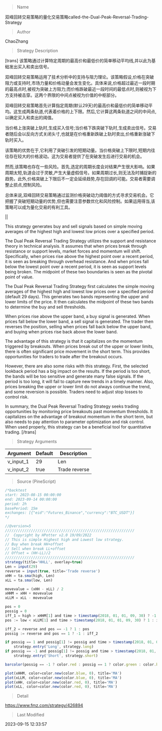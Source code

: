 
> Name

双峰回转交易策略的量化交易策略called-the-Dual-Peak-Reversal-Trading-Strategy

> Author

ChaoZhang

> Strategy Description


[trans]
该策略通过计算特定周期的最高价和最低价的简单移动平均线,并以此为基础发出买入和卖出信号。

双峰回转交易策略运用了技术分析中的支持与阻力理论。该策略假设,价格在突破阻力或支持时,市场力量和价格动量会发生变化。具体来说,价格超过最近一段时期的最高点时,被视为突破上方阻力;而价格跌破最近一段时间的最低点时,则被视为下方支持被击穿。这两个界限的中间点被视为价值的中枢部分。

双峰回转交易策略首先计算指定周期(默认29天)的最高价和最低价的简单移动平均。这生成两条轨道,代表着价格的上下限。然后,它计算这两条轨道之间的中间点,以确定买入和卖出的阈值。

当价格上涨突破上轨时,生成买入信号;当价格下跌突破下轨时,生成卖出信号。交易者随后会以反向方式关闭头寸,也就是在价格重新跌破上轨时卖出,价格重新涨破下轨时买入。

该策略的优势在于,它利用了突破引发的短期动量。当价格突破上下限时,短期内往往存在较大的价格波动。这为交易者提供了在突破发生后进行交易的机会。

然而,该策略也存在一些风险。首先,选定的周期长度会对结果产生很大影响。如果周期太短,轨道会过于灵敏,产生大量虚假信号。如果周期过长,则无法及时捕捉新的趋势。此外,价格突破上下限后不一定会延续趋势,存在回调的可能。交易者需要调整止损点,控制风险。

总体来说,双峰回转交易策略通过监测价格突破动力阈值的方式寻求交易机会。它把握了突破短期动量的优势,但也需要注意参数优化和风险控制。如果运用得当,该策略可以成为量化交易的有利工具。

||

This strategy generates buy and sell signals based on simple moving averages of the highest high and lowest low prices over a specified period.

The Dual Peak Reversal Trading Strategy utilizes the support and resistance theory in technical analysis. It assumes that when prices break through resistance or support levels, market forces and momentum will shift. Specifically, when prices rise above the highest point over a recent period, it is seen as breaking through overhead resistance. And when prices fall below the lowest point over a recent period, it is seen as support levels being broken. The midpoint of these two boundaries is seen as the pivotal point of value.

The Dual Peak Reversal Trading Strategy first calculates the simple moving averages of the highest high and lowest low prices over a specified period (default 29 days). This generates two bands representing the upper and lower limits of the price. It then calculates the midpoint of these two bands to determine the buy and sell thresholds. 

When prices rise above the upper band, a buy signal is generated. When prices fall below the lower band, a sell signal is generated. The trader then reverses the position, selling when prices fall back below the upper band, and buying when prices rise back above the lower band.

The advantage of this strategy is that it capitalizes on the momentum triggered by breakouts. When prices break out of the upper or lower limits, there is often significant price movement in the short term. This provides opportunities for traders to trade after the breakout occurs.

However, there are also some risks with this strategy. First, the selected lookback period has a big impact on the results. If the period is too short, the bands will be too sensitive and generate many false signals. If the period is too long, it will fail to capture new trends in a timely manner. Also, prices breaking the upper or lower limit do not always continue the trend, and some reversion is possible. Traders need to adjust stop losses to control risk.

In summary, the Dual Peak Reversal Trading Strategy seeks trading opportunities by monitoring price breakouts past momentum thresholds. It capitalizes on the advantage of breakout momentum in the short term, but also needs to pay attention to parameter optimization and risk control. When used properly, this strategy can be a beneficial tool for quantitative trading.
[/trans]

> Strategy Arguments



|Argument|Default|Description|
|----|----|----|
|v_input_1|29|Len|
|v_input_2|true|Trade reverse|


> Source (PineScript)

``` javascript
/*backtest
start: 2023-08-15 00:00:00
end: 2023-09-14 00:00:00
period: 2h
basePeriod: 15m
exchanges: [{"eid":"Futures_Binance","currency":"BTC_USDT"}]
*/

//@version=5
////////////////////////////////////////////////////////////
//  Copyright by HPotter v2.0 19/09/2022
// This is simple Highest high and Lowest low strategy.
// Buy when break HH+offset
// Sell when break LL+offset
// Offset = (HH-LL)/2
////////////////////////////////////////////////////////////
strategy(title='HHLL', overlay=true)
Len = input(29)
reverse = input(true, title='Trade reverse')
xHH = ta.sma(high, Len)
xLL = ta.sma(low, Len)

movevalue = (xHH - xLL) / 2
xHHM = xHH + movevalue
xLLM = xLL - movevalue

pos = 0
possig = 0
iff_1 = high > xHHM[1] and time > timestamp(2018, 01, 01, 09, 30) ? -1 : nz(pos[1], 0)
pos := low < xLLM[1] and time > timestamp(2018, 01, 01, 09, 30) ? 1 : iff_1

iff_2 = reverse and pos == -1 ? 1 : pos
possig := reverse and pos == 1 ? -1 : iff_2

if possig == 1 and possig[1] != possig and time > timestamp(2018, 01, 01, 09, 30)
    strategy.entry('Long', strategy.long)
if possig == -1 and possig[1] != possig and time > timestamp(2018, 01, 01, 09, 30)
    strategy.entry('Short', strategy.short)

barcolor(possig == -1 ? color.red : possig == 1 ? color.green : color.blue)

plot(xHHM, color=color.new(color.blue, 0), title='MA')
plot(xLLM, color=color.new(color.blue, 0), title='MA')
plot(xHH, color=color.new(color.red, 0), title='MA')
plot(xLL, color=color.new(color.red, 0), title='MA')
```

> Detail

https://www.fmz.com/strategy/426894

> Last Modified

2023-09-15 12:33:57
